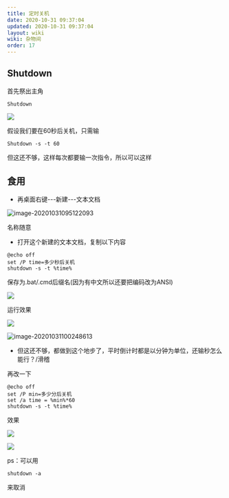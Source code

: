 ```yaml
---
title: 定时关机
date: 2020-10-31 09:37:04
updated: 2020-10-31 09:37:04
layout: wiki
wiki: 杂物间
order: 17
---
```


## Shutdown

首先祭出主角

```
Shutdown
```

![](https://raw.thun888.xyz/thun888/tuku/master/img/20201031094718.png)

假设我们要在60秒后关机，只需输

```
Shutdown -s -t 60
```

但这还不够，这样每次都要输一次指令，所以可以这样

## 食用

- 再桌面右键---新建---文本文档

![image-20201031095122093](https://raw.thun888.xyz/thun888/tuku/master/img/image-20201031095122093.png)

名称随意

- 打开这个新建的文本文档，复制以下内容

```
@echo off
set /P time=多少秒后关机 
shutdown -s -t %time%
```

保存为.bat/.cmd后缀名(因为有中文所以还要把编码改为ANSI)

![](https://raw.thun888.xyz/thun888/tuku/master/img/20201031095819.png)

运行效果

![](https://raw.thun888.xyz/thun888/tuku/master/img/20201031100207.png)

![image-20201031100248613](https://raw.thun888.xyz/thun888/tuku/master/img/image-20201031100248613.png)

- 但这还不够，都做到这个地步了，平时倒计时都是以分钟为单位，还输秒怎么能行？/滑稽

再改一下

```
@echo off
set /P min=多少分后关机 
set /a time = %min%*60
shutdown -s -t %time%
```

效果

![](https://raw.thun888.xyz/thun888/tuku/master/img/20201031100717.png)

![](https://raw.thun888.xyz/thun888/tuku/master/img/20201031100735.png)

ps：可以用

```
shutdown -a
```

来取消